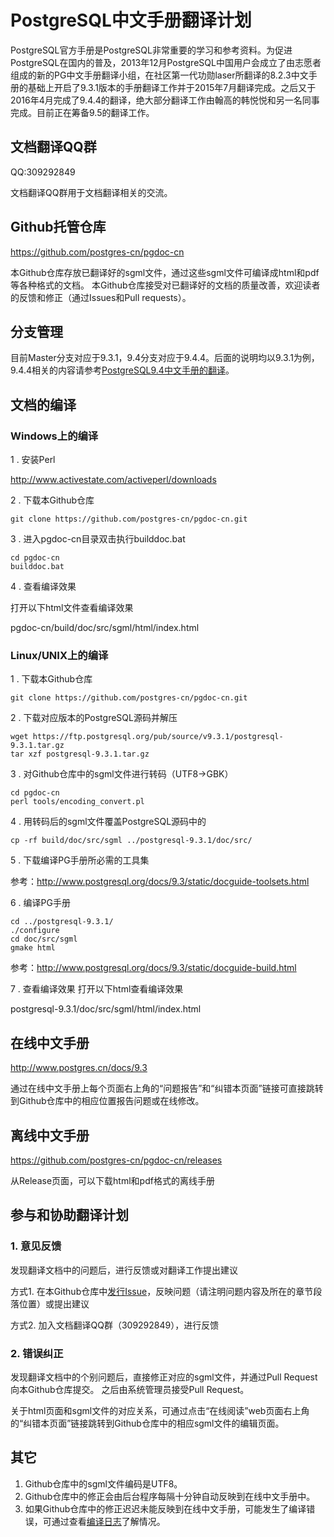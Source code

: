 # PostgreSQL中文手册翻译计划   
PostgreSQL官方手册是PostgreSQL非常重要的学习和参考资料。为促进PostgreSQL在国内的普及，2013年12月PostgreSQL中国用户会成立了由志愿者组成的新的PG中文手册翻译小组，在社区第一代功勋laser所翻译的8.2.3中文手册的基础上开启了9.3.1版本的手册翻译工作并于2015年7月翻译完成。之后又于2016年4月完成了9.4.4的翻译，绝大部分翻译工作由翰高的韩悦悦和另一名同事完成。目前正在筹备9.5的翻译工作。

## 文档翻译QQ群
QQ:309292849

文档翻译QQ群用于文档翻译相关的交流。

## Github托管仓库
https://github.com/postgres-cn/pgdoc-cn

本Github仓库存放已翻译好的sgml文件，通过这些sgml文件可编译成html和pdf等各种格式的文档。
本Github仓库接受对已翻译好的文档的质量改善，欢迎读者的反馈和修正（通过Issues和Pull requests）。

## 分支管理
目前Master分支对应于9.3.1，9.4分支对应于9.4.4。后面的说明均以9.3.1为例，9.4.4相关的内容请参考[PostgreSQL9.4中文手册的翻译](https://github.com/postgres-cn/pgdoc-cn/wiki/pg9.4)。


## 文档的编译
### Windows上的编译
  1 . 安装Perl

http://www.activestate.com/activeperl/downloads

  2 . 下载本Github仓库
```shell
git clone https://github.com/postgres-cn/pgdoc-cn.git
```

  3 . 进入pgdoc-cn目录双击执行builddoc.bat
```shell
cd pgdoc-cn
builddoc.bat
```

  4 . 查看编译效果

打开以下html文件查看编译效果

pgdoc-cn/build/doc/src/sgml/html/index.html

### Linux/UNIX上的编译
  1 . 下载本Github仓库
```shell
git clone https://github.com/postgres-cn/pgdoc-cn.git
```

  2 . 下载对应版本的PostgreSQL源码并解压
```shell
wget https://ftp.postgresql.org/pub/source/v9.3.1/postgresql-9.3.1.tar.gz
tar xzf postgresql-9.3.1.tar.gz
```

  3 . 对Github仓库中的sgml文件进行转码（UTF8->GBK）
```shell
cd pgdoc-cn
perl tools/encoding_convert.pl
```

  4 . 用转码后的sgml文件覆盖PostgreSQL源码中的
```shell
cp -rf build/doc/src/sgml ../postgresql-9.3.1/doc/src/
```

  5 . 下载编译PG手册所必需的工具集

参考：http://www.postgresql.org/docs/9.3/static/docguide-toolsets.html

  6 .  编译PG手册
```shell
cd ../postgresql-9.3.1/
./configure
cd doc/src/sgml
gmake html
```
参考：http://www.postgresql.org/docs/9.3/static/docguide-build.html

  7 . 查看编译效果
打开以下html查看编译效果

postgresql-9.3.1/doc/src/sgml/html/index.html


## 在线中文手册
http://www.postgres.cn/docs/9.3

通过在线中文手册上每个页面右上角的“问题报告”和“纠错本页面”链接可直接跳转到Github仓库中的相应位置报告问题或在线修改。


## 离线中文手册
https://github.com/postgres-cn/pgdoc-cn/releases

从Release页面，可以下载html和pdf格式的离线手册


## 参与和协助翻译计划
### 1. 意见反馈
发现翻译文档中的问题后，进行反馈或对翻译工作提出建议

方式1. 在本Github仓库中[发行Issue](https://github.com/postgres-cn/pgdoc-cn/issues/new)，反映问题（请注明问题内容及所在的章节段落位置）或提出建议

方式2. 加入文档翻译QQ群（309292849），进行反馈

### 2. 错误纠正
发现翻译文档中的个别问题后，直接修正对应的sgml文件，并通过Pull Request向本Github仓库提交。
之后由系统管理员接受Pull Request。

关于html页面和sgml文件的对应关系，可通过点击“在线阅读”web页面右上角的“纠错本页面”链接跳转到Github仓库中的相应sgml文件的编辑页面。

## 其它
1. Github仓库中的sgml文件编码是UTF8。
2. Github仓库中的修正会由后台程序每隔十分钟自动反映到在线中文手册中。
3. 如果Github仓库中的修正迟迟未能反映到在线中文手册，可能发生了编译错误，可通过查看[编译日志](http://postgres.cn/docs/9.3/build.log)了解情况。




